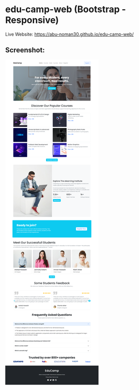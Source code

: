 # edu-camp-web (Bootstrap - Responsive)
Live Website: https://abu-noman30.github.io/edu-camp-web/

## Screenshot: 

![App Screenshot](images/Website_Screenshot.png)
